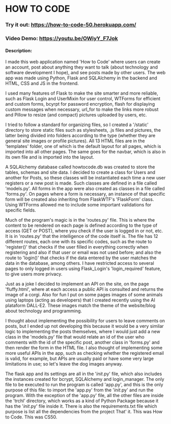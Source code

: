 # HOW TO CODE

### Try it out: https://how-to-code-50.herokuapp.com/
### Video Demo: https://youtu.be/OWiyY_F7Jok

#### Description:

I made this web application named 'How to Code' where users can create an account, post about anything they want to talk (about technology and software development I hope), and see posts made by other users. The web app was made using Python, Flask and SQLAlchemy in the backend and HTML, CSS and JS in the frontend.

I used many features of Flask to make the site smarter and more reliable, such as Flask Login and UserMixin for user control, WTForms for efficient and custom forms, bcyrpt for password encryption, flash for displaying custom messages when necessary, url_for to make the links more robust and Pillow to resize (and compact) pictures uploaded by users, etc.

I tried to follow a standard for organizing files, so I created a '/static' directory to store static files such as stylesheets, .js files and pictures, the latter being divided into folders according to the type (whether they are general site images or profile pictures). All 13 HTML files are in the 'templates' folder, one of which is the default layout for all pages, which is imported into all other pages. The same goes for the navbar, which is also in its own file and is imported into the layout.

A SQLAlchemy database called howtocode.db was created to store the tables, schemas and site data.
I decided to create a class for Users and another for Posts, so these classes will be instantiated each time a new user registers or a new post is made. Such classes are defined in a file called 'models.py'.
All forms in the app were also created as classes in a file called 'forms.py'. On pages where a form is necessary, an instance of that specific form will be created also inheriting from FlaskWTF's 'FlaskForm' class. Using WTForms allowed me to include some important validations for specific fields.

Much of the program's magic is in the 'routes.py' file. This is where the content to be rendered on each page is defined according to the type of access (GET or POST), where you check if the user is logged in or not, etc. It is in 'routes.py' that the intelligence of the code itself is. The file has 12 different routes, each one with its specific codes, such as the route to 'register()' that checks if the user filled in everything correctly when registering and also if that user or email was not used before; and also the route to 'login()' that checks if the data entered by the user matches the data in the database, among others. I have restricted access to several pages to only logged in users using Flask_Login's 'login_required' feature, to give users more privacy.

Just as a joke I decided to implement an API on the site, on the page 'fluffy.html', where at each access a public API is consulted and returns the image of a corgi. Also for fun I put on some pages images of some animals using laptops (acting as developers) that I created recently using the AI plataform DALL-E2. These images match the theme of the website/blog about technology and programming.

I thought about implementing the possibility for users to leave comments on posts, but I ended up not developing this because it would be a very similar logic to implementing the posts themselves, where I would just add a new class in the 'models.py' file that would relate an id of the user who comments with the id of the specific post, another class in 'forms.py' and then render the form in the HTML file. I also thought of implementing some more useful APIs in the app, such as checking whether the registered email is valid, for example, but APIs are usually paid or have some very large limitations in use; so let's leave the dog images anyway.

The flask app and its settings are all in the '_init_.py' file, which also includes the instances created for bcrypt, SQLAlchemy and login_manager.
The only file to be executed to run the program is called 'app.py', and this is the only purpose of this file: to import the 'app.py' from the '_init_.py' and run the program. With the exception of the 'app.py' file, all the other files are inside the 'trchl' directory, which works as a kind of Python Package because it has the '_init_.py' file inside it.
There is also the requirements.txt file which purpose is list all the dependencies from the project
That' it. This was How to Code. This was CS50.
